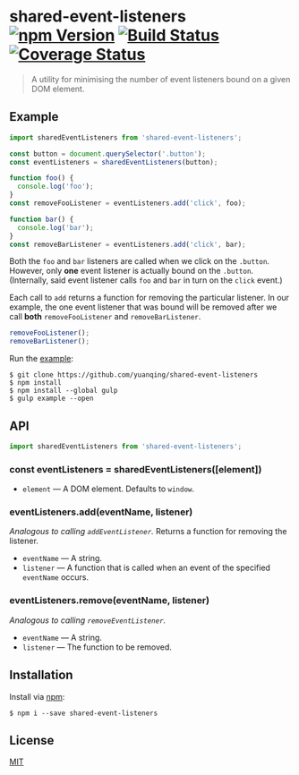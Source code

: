 # shared-event-listeners [![npm Version](http://img.shields.io/npm/v/shared-event-listeners.svg?style=flat)](https://www.npmjs.com/package/shared-event-listeners) [![Build Status](https://img.shields.io/travis/yuanqing/shared-event-listeners.svg?branch=master&style=flat)](https://travis-ci.org/yuanqing/shared-event-listeners) [![Coverage Status](https://img.shields.io/coveralls/yuanqing/shared-event-listeners.svg?style=flat)](https://coveralls.io/r/yuanqing/shared-event-listeners)

> A utility for minimising the number of event listeners bound on a given DOM element.

## Example

```js
import sharedEventListeners from 'shared-event-listeners';

const button = document.querySelector('.button');
const eventListeners = sharedEventListeners(button);

function foo() {
  console.log('foo');
}
const removeFooListener = eventListeners.add('click', foo);

function bar() {
  console.log('bar');
}
const removeBarListener = eventListeners.add('click', bar);
```

Both the `foo` and `bar` listeners are called when we click on the `.button`. However, only **one** event listener is actually bound on the `.button`. (Internally, said event listener calls `foo` and `bar` in turn on the `click` event.)

Each call to `add` returns a function for removing the particular listener. In our example, the one event listener that was bound will be removed after we call **both** `removeFooListener` and `removeBarListener`.

```js
removeFooListener();
removeBarListener();
```

Run the [example](example/):

```
$ git clone https://github.com/yuanqing/shared-event-listeners
$ npm install
$ npm install --global gulp
$ gulp example --open
```

## API

```js
import sharedEventListeners from 'shared-event-listeners';
```

### const eventListeners = sharedEventListeners([element])

- `element` &mdash; A DOM element. Defaults to `window`.

### eventListeners.add(eventName, listener)

*Analogous to calling `addEventListener`.* Returns a function for removing the listener.

- `eventName` &mdash; A string.
- `listener` &mdash; A function that is called when an event of the specified `eventName` occurs.

### eventListeners.remove(eventName, listener)

*Analogous to calling `removeEventListener`.*

- `eventName` &mdash; A string.
- `listener` &mdash; The function to be removed.

## Installation

Install via [npm](https://npmjs.com):

```
$ npm i --save shared-event-listeners
```

## License

[MIT](LICENSE.md)
